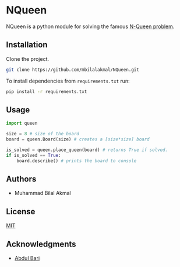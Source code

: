 # NQueen

NQueen is a python module for solving the famous [N-Queen problem](https://en.wikipedia.org/wiki/Eight_queens_puzzle).


## Installation

Clone the project.
```bash
git clone https://github.com/mbilalakmal/NQueen.git
```

To install dependencies from `requirements.txt` run:
```bash
pip install -r requirements.txt
```

## Usage

```python
import queen

size = 8 # size of the board
board = queen.Board(size) # creates a [size*size] board

is_solved = queen.place_queen(board) # returns True if solved.
if is_solved == True:
    board.describe() # prints the board to console
```


## Authors
* Muhammad Bilal Akmal


## License
[MIT](https://choosealicense.com/licenses/mit/)


## Acknowledgments
* [Abdul Bari](https://www.youtube.com/watch?v=xFv_Hl4B83A)
